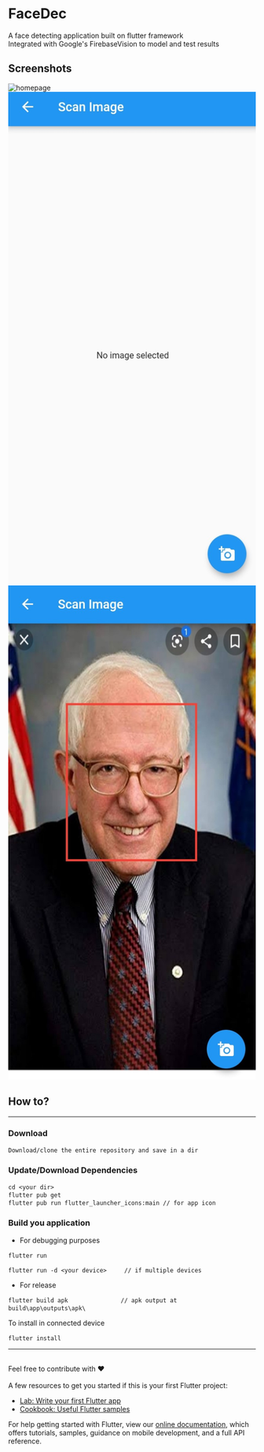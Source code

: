 # FaceDec
A face detecting application built on flutter framework<br>
Integrated with Google's FirebaseVision to model and test results<br>

## Screenshots
![homepage](./example/homepage.jpg?raw=true)
![getimage](./example/imagescan.jpg?raw=true)
![results](./example/result.jpg?raw=true)

##  How to?
----
### Download
```
Download/clone the entire repository and save in a dir
```
### Update/Download Dependencies
```
cd <your dir>
flutter pub get
flutter pub run flutter_launcher_icons:main // for app icon
```
### Build you application
- For debugging purposes
```
flutter run 
```

```
flutter run -d <your device>     // if multiple devices
```
- For release
```
flutter build apk               // apk output at build\app\outputs\apk\
```
To install in connected device
```
flutter install
```
------





<br>Feel free to contribute with ❤️<br><br>
A few resources to get you started if this is your first Flutter project:

- [Lab: Write your first Flutter app](https://flutter.dev/docs/get-started/codelab)
- [Cookbook: Useful Flutter samples](https://flutter.dev/docs/cookbook)

For help getting started with Flutter, view our
[online documentation](https://flutter.dev/docs), which offers tutorials,
samples, guidance on mobile development, and a full API reference.
